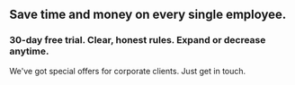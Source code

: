 ## Save time and money on every single employee.

### 30-day free trial. Clear, honest rules. Expand or decrease anytime. 




We've got special offers for corporate clients. Just get in touch.
